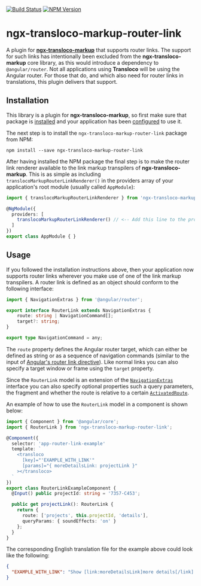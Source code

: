 [![Build Status](https://travis-ci.com/dscheerens/ngx-transloco-markup-router-link.svg?branch=master)](https://travis-ci.com/dscheerens/ngx-transloco-markup-router-link) [![NPM Version](https://img.shields.io/npm/v/ngx-transloco-markup-router-link.svg)](https://www.npmjs.com/package/ngx-transloco-markup)

# ngx-transloco-markup-router-link

A plugin for **[ngx-transloco-markup](https://github.com/dscheerens/ngx-transloco-markup)** that supports router links.
The support for such links has intentionally been excluded from the **ngx-transloco-markup** core library, as this would introduce a dependency to `@angular/router`.
Not all applications using **Transloco** will be using the Angular router.
For those that do, and which also need for router links in translations, this plugin delivers that support.

## Installation

This library is a plugin for **ngx-transloco-markup**, so first make sure that package is [installed](https://github.com/dscheerens/ngx-transloco-markup#installation) and your application has been [configured](https://github.com/dscheerens/ngx-transloco-markup#getting-started) to use it.

The next step is to install the `ngx-transloco-markup-router-link` package from NPM:

```shell
npm install --save ngx-transloco-markup-router-link
```

After having installed the NPM package the final step is to make the router link renderer available to the link markup transpilers of **ngx-transloco-markup**.
This is as simple as including `translocoMarkupRouterLinkRenderer()` in the providers array of your application's root module (usually called `AppModule`):

```typescript
import { translocoMarkupRouterLinkRenderer } from 'ngx-transloco-markup-router-link';

@NgModule({
  providers: [
    translocoMarkupRouterLinkRenderer() // <-- Add this line to the providers array
  ]
})
export class AppModule { }
```

## Usage

If you followed the installation instructions above, then your application now supports router links wherever you make use of one of the link markup transpilers.
A router link is defined as an object should conform to the following interface:

```typescript
import { NavigationExtras } from '@angular/router';

export interface RouterLink extends NavigationExtras {
    route: string | NavigationCommand[];
    target?: string;
}

export type NavigationCommand = any;
```

The `route` property defines the Angular router target, which can either be defined as string or as a sequence of navigation commands (similar to the input of [Angular's router link directive](https://angular.io/api/router/RouterLink)).
Like normal links you can also specify a target window or frame using the `target` property.

Since the `RouterLink` model is an extension of the [`NavigationExtras`](https://angular.io/api/router/NavigationExtras) interface you can also specify optional properties such a query parameters, the fragment and whether the route is relative to a certain [`ActivatedRoute`](https://angular.io/api/router/ActivatedRoute).

An example of how to use the `RouterLink` model in a component is shown below:

```typescript
import { Component } from '@angular/core';
import { RouterLink } from 'ngx-transloco-markup-router-link';

@Component({
  selector: 'app-router-link-example'
  template: `
    <transloco
      [key]="'EXAMPLE_WITH_LINK'"
      [params]="{ moreDetailsLink: projectLink }"
    ></transloco>
  `
})
export class RouterLinkExampleComponent {
  @Input() public projectId: string = '7357-C453';

  public get projectLink(): RouterLink {
    return {
      route: ['projects', this.projectId, 'details'],
      queryParams: { soundEffects: 'on' }
    };
  }
}
```

The corresponding English translation file for the example above could look like the following:

```json
{
  "EXAMPLE_WITH_LINK": "Show [link:moreDetailsLink]more details[/link] of the project."
}
```
